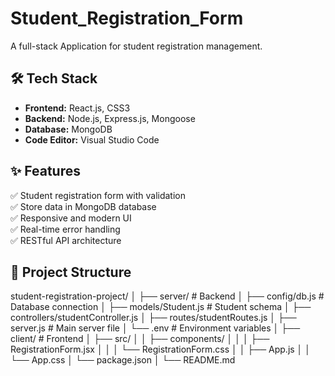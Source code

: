 # Student_Registration_Form

A full-stack Application for student registration management.

## 🛠️ Tech Stack

- **Frontend:** React.js, CSS3
- **Backend:** Node.js, Express.js, Mongoose
- **Database:** MongoDB
- **Code Editor:** Visual Studio Code

## ✨ Features

✅ Student registration form with validation  
✅ Store data in MongoDB database  
✅ Responsive and modern UI  
✅ Real-time error handling  
✅ RESTful API architecture  

## 📁 Project Structure
student-registration-project/
│
├── server/ # Backend
│ ├── config/db.js # Database connection
│ ├── models/Student.js # Student schema
│ ├── controllers/studentController.js
│ ├── routes/studentRoutes.js
│ ├── server.js # Main server file
│ └── .env # Environment variables
│
├── client/ # Frontend
│ ├── src/
│ │ ├── components/
│ │ │ ├── RegistrationForm.jsx
│ │ │ └── RegistrationForm.css
│ │ ├── App.js
│ │ └── App.css
│ └── package.json
│
└── README.md
